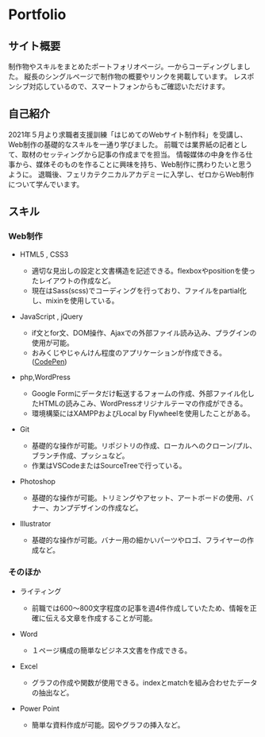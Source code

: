 # Portfolio

## サイト概要
制作物やスキルをまとめたポートフォリオページ。一からコーディングしました。
縦長のシングルページで制作物の概要やリンクを掲載しています。
レスポンシブ対応しているので、スマートフォンからもご確認いただけます。

## 自己紹介
2021年５月より求職者支援訓練「はじめてのWebサイト制作科」を受講し、
Web制作の基礎的なスキルを一通り学びました。
前職では業界紙の記者として、取材のセッティングから記事の作成までを担当。
情報媒体の中身を作る仕事から、媒体そのものを作ることに興味を持ち、Web制作に携わりたいと思うように。
退職後、フェリカテクニカルアカデミーに入学し、ゼロからWeb制作について学んでいます。

## スキル
### Web制作
- HTML5 , CSS3
    - 適切な見出しの設定と文書構造を記述できる。flexboxやpositionを使ったレイアウトの作成など。
    - 現在はSass(scss)でコーディングを行っており、ファイルをpartial化し、mixinを使用している。

- JavaScript , jQuery
    - if文とfor文、DOM操作、Ajaxでの外部ファイル読み込み、プラグインの使用が可能。
    - おみくじやじゃんけん程度のアプリケーションが作成できる。([CodePen](https://codepen.io/takahashi210517))

- php,WordPress
    - Google Formにデータだけ転送するフォームの作成、外部ファイル化したHTMLの読みこみ、WordPressオリジナルテーマの作成ができる。
    - 環境構築にはXAMPPおよびLocal by Flywheelを使用したことがある。

- Git
    - 基礎的な操作が可能。リポジトリの作成、ローカルへのクローン/プル、ブランチ作成、プッシュなど。
    - 作業はVSCodeまたはSourceTreeで行っている。

- Photoshop
    - 基礎的な操作が可能。トリミングやアセット、アートボードの使用、バナー、カンプデザインの作成など。

- Illustrator
    - 基礎的な操作が可能。バナー用の細かいパーツやロゴ、フライヤーの作成など。

### そのほか
- ライティング
    - 前職では600～800文字程度の記事を週4件作成していたため、情報を正確に伝える文章を作成することが可能。

- Word
    - １ページ構成の簡単なビジネス文書を作成できる。

- Excel
    - グラフの作成や関数が使用できる。indexとmatchを組み合わせたデータの抽出など。

- Power Point
    - 簡単な資料作成が可能。図やグラフの挿入など。
